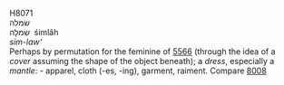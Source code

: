 <body>
  <p>H8071<br>  שׂמלה  <br> שִׂמלָה  ‎  śimlâh  <br><i>sim-law‘ </i><br>Perhaps by permutation for the feminine of <a href="h5566.htm">5566</a> (through the idea of a <i>cover</i> assuming the shape of the object beneath); a <i>dress</i>, especially a <i>mantle</i>: - apparel, cloth (-es, -ing), garment, raiment. Compare <a href="h8008.htm">8008</a> <br></p>
 </body>